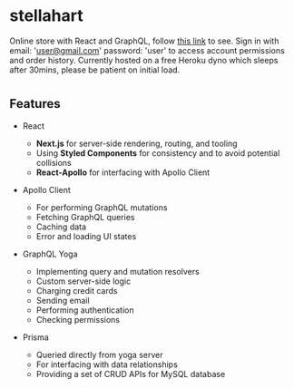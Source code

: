 # stellahart
Online store with React and GraphQL, follow <a href="https://stellahart-next-prod.herokuapp.com/">this link</a> to see. Sign in with email: 'user@gmail.com' password: 'user' to access account permissions and order history. Currently hosted on a free Heroku dyno which sleeps after 30mins, please be patient on initial load.

# <h2>Features</h2>

<ul>
  <li>
      <p>React</p>
    <ul>
      <li><strong>Next.js</strong> for server-side rendering, routing, and tooling</li>
      <li>Using <strong>Styled Components</strong> for consistency and to avoid potential collisions</li>
      <li><strong>React-Apollo</strong> for interfacing with Apollo Client
    </ul>
  </li>

  <li>
    <p>Apollo Client</p>
    <ul>
      <li>For performing GraphQL mutations</li>
      <li>Fetching GraphQL queries</li>
      <li>Caching data</li>
      <li>Error and loading UI states</li>
    </ul>
 </li>
 
  <li>
    <p>GraphQL Yoga</p>
    <ul>
      <li>Implementing query and mutation resolvers</li>
      <li>Custom server-side logic</li>
      <li>Charging credit cards</li>
      <li>Sending email</li>
      <li>Performing authentication</li>
      <li>Checking permissions</li>
    </ul>
  </li>

  <li>
      <p>Prisma</p>
    <ul>
      <li>Queried directly from yoga server</li>
      <li>For interfacing with data relationships</li>
      <li>Providing a set of CRUD APIs for MySQL database</li>
    </ul>
  </li>



